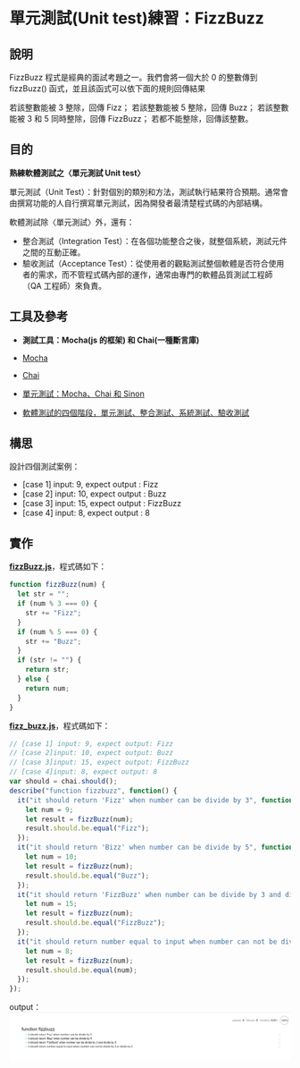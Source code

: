 # **單元測試(Unit test)練習：FizzBuzz**

## 說明

FizzBuzz 程式是經典的面試考題之一。我們會將一個大於 0 的整數傳到 fizzBuzz() 函式，並且該函式可以依下面的規則回傳結果

若該整數能被 3 整除，回傳 Fizz；
若該整數能被 5 整除，回傳 Buzz；
若該整數能被 3 和 5 同時整除，回傳 FizzBuzz；
若都不能整除，回傳該整數。

## 目的

**熟練軟體測試之〈單元測試 Unit test〉**

單元測試（Unit Test）：針對個別的類別和方法，測試執行結果符合預期。通常會由撰寫功能的人自行撰寫單元測試，因為開發者最清楚程式碼的內部結構。

軟體測試除〈單元測試〉外，還有：

- 整合測試（Integration Test）：在各個功能整合之後，就整個系統，測試元件之間的互動正確。
- 驗收測試（Acceptance Test）：從使用者的觀點測試整個軟體是否符合使用者的需求，而不管程式碼內部的運作，通常由專門的軟體品質測試工程師（QA 工程師）來負責。

## 工具及參考

- **測試工具：Mocha(js 的框架) 和 Chai(一種斷言庫)**

- [Mocha](https://mochajs.org/)

- [Chai](https://www.chaijs.com/api/)

- [單元測試：Mocha、Chai 和 Sinon](https://cythilya.github.io/2017/09/17/unit-test-with-mocha-chai-and-sinon/)

- [軟體測試的四個階段，單元測試、整合測試、系統測試、驗收測試](https://www.itread01.com/content/1547157994.html)

## 構思

設計四個測試案例：

- [case 1] input: 9, expect output : Fizz
- [case 2] input: 10, expect output : Buzz
- [case 3] input: 15, expect output : FizzBuzz
- [case 4] input: 8, expect output : 8

## 實作

[**fizzBuzz.js**](https://github.com/s19003045/AC-project-FizzBuzz/blob/master/js/fizzbuzz.js)，程式碼如下：

```js
function fizzBuzz(num) {
  let str = "";
  if (num % 3 === 0) {
    str += "Fizz";
  }
  if (num % 5 === 0) {
    str += "Buzz";
  }
  if (str != "") {
    return str;
  } else {
    return num;
  }
}
```

[**fizz_buzz.js**](https://github.com/s19003045/AC-project-FizzBuzz/blob/master/test/fizzbuzz_spec.js)，程式碼如下：

```js
// [case 1] input: 9, expect output: Fizz
// [case 2]input: 10, expect output: Buzz
// [case 3]input: 15, expect output: FizzBuzz
// [case 4]input: 8, expect output: 8
var should = chai.should();
describe("function fizzbuzz", function() {
  it("it should return 'Fizz' when number can be divide by 3", function() {
    let num = 9;
    let result = fizzBuzz(num);
    result.should.be.equal("Fizz");
  });
  it("it should return 'Bizz' when number can be divide by 5", function() {
    let num = 10;
    let result = fizzBuzz(num);
    result.should.be.equal("Buzz");
  });
  it("it should return 'FizzBuzz' when number can be divide by 3 and divide by 5", function() {
    let num = 15;
    let result = fizzBuzz(num);
    result.should.be.equal("FizzBuzz");
  });
  it("it should return number equal to input when number can not be divide by 3 or divide by 5", function() {
    let num = 8;
    let result = fizzBuzz(num);
    result.should.be.equal(num);
  });
});
```

output：
![unit-test:FizzBuzz](https://github.com/s19003045/AC-project-FizzBuzz/blob/master/image/fizzBuzz%20functoin%20unit-test.png)
